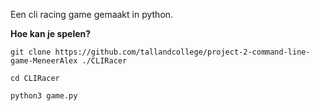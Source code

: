 Een cli racing game gemaakt in python.

**Hoe kan je spelen?**


``git clone https://github.com/tallandcollege/project-2-command-line-game-MeneerAlex ./CLIRacer``

``cd CLIRacer``

``python3 game.py``


